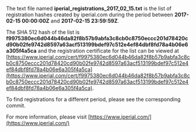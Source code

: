 The text file named **iperial_registrations_2017_02_15.txt** is the list of registration hashes created by iperial.com during the period between **2017-02-15 00:00:00Z** and **2017-02-15 23:59:59Z**.

The SHA 512 hash of the list is **f9975380ec6d044b46da82f8b57b9abfa3c8cb0c8750eccc201d78420cd90b02fe9742d8597a63acf513199bdef97c512e4ef84dbf8fd78a4b06e6a305f4a5ca** and the registration certificate for the list can be viewed at [https://www.iperial.com/cert/f9975380ec6d044b46da82f8b57b9abfa3c8cb0c8750eccc201d78420cd90b02fe9742d8597a63acf513199bdef97c512e4ef84dbf8fd78a4b06e6a305f4a5ca](https://www.iperial.com/cert/f9975380ec6d044b46da82f8b57b9abfa3c8cb0c8750eccc201d78420cd90b02fe9742d8597a63acf513199bdef97c512e4ef84dbf8fd78a4b06e6a305f4a5ca).

To find registrations for a different period, please see the corresponding commit.

For more information, please visit [https://www.iperial.com/](https://www.iperial.com/)
